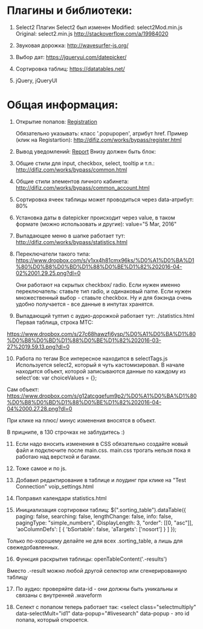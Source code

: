 Плагины и библиотеки:
=============================

1. Select2
	Плагин Select2 был изменен
	Modified: select2Mod.min.js
	Original: select2.min.js
	http://stackoverflow.com/a/19984020

2. Звуковая дорожка:
	 http://wavesurfer-js.org/

3. Выбор дат:
	 https://jqueryui.com/datepicker/

4. Сортировка таблиц:
	 https://datatables.net/

5. jQuery, jQueryUI


Общая информация:
=============================

1. Открытие попапов:
	<a href="#testPopup" class="popupopen">Registration</a>

	Обязательно указывать: класс '.popupopen', атрибут href.
	Пример (клик на Registartion): http://difiz.com/works/bypass/register.html

2. Вывод уведомлений:
	<a href="#" class="sendReport" data-report="We'll send the results on Difiz.com@gmail.com">Report</a>
	Внизу должен быть блок: <div id="report"></div>

3. Общие стили для input, checkbox, select, tooltip и т.п.: http://difiz.com/works/bypass/common.html

4. Общие стили элементов личного кабинета: http://difiz.com/works/bypass/common_account.html

5. Сортировка ячеек таблицы может проводиться через data-атрибут:
		<td data-order="0.79870000">80%</td>

6. Установка даты в datepicker происходит через value, в таком формате (можно использовать и другие):
		value="5 Mar, 2016"

7. Выпадающее меню в шапке работает тут:
	http://difiz.com/works/bypass/statistics.html

8. Переключатели такого типа: 		
	https://www.dropbox.com/s/y1xx4h81cmx96ks/%D0%A1%D0%BA%D1%80%D0%B8%D0%BD%D1%88%D0%BE%D1%82%202016-04-02%2001.29.25.png?dl=0

	Они работают на скрытых checkbox/ radio. Если нужен именно переключатель: ставьте тип radio, и одинаковый name.
	Если нужен множественный выбор - ставьте checkbox.
	Ну и для бэкэнда очень удобно получается - все данные в инпутах хранятся.

9. Выпадающий тултип с аудио-дорожкой работает тут:  ./statistics.html
Первая таблица, строка MTC:

https://www.dropbox.com/s/27c68hawzfj6ysp/%D0%A1%D0%BA%D1%80%D0%B8%D0%BD%D1%88%D0%BE%D1%82%202016-03-27%2019.59.13.png?dl=0


10. Работа по тегам
Все интересное находится в selectTags.js
Используется select2, который я чуть кастомизировал.
В начале находится объект, которой записываются данные по каждому из select'ов:
var choiceValues = {};

Сам объект:
https://www.dropbox.com/s/g12atcgqefum9p2/%D0%A1%D0%BA%D1%80%D0%B8%D0%BD%D1%88%D0%BE%D1%82%202016-04-04%2000.27.28.png?dl=0

При клике на плюс/ минус изменения вносятся в объект.

В прицнипе, в 130 строчках не заблудитесь :)

11. Если надо вносить изменения в CSS обязательно создайте новый файл и подключите после main.css.
	main.css трогать нельзя пока я работаю над версткой и багами.

12. Тоже самое и по js.


13. Добавил редактирование в таблице и лоудинг при клике на "Test Connection"
voip_settings.html

14. Поправил календари
statistics.html

15. Инициализация сортировки таблиц:
$(".sorting_table").dataTable({
	paging: false,
	searching: false,
	lengthChange: false,
	info: false,
	pagingType: "simple_numbers",
	iDisplayLength: 3,
	"order": [[0, "asc"]],
	'aoColumnDefs': [
		{
			'bSortable': false,
			'aTargets': ['nosort']
		}
	]
});

Только по-хорошему делайте не для всех .sorting_table, а лишь для свежедобавленных.

16. Функция раскрытия таблицы:
openTableContent('.-results')

Вместо .-result можно любой другой селектор или сгенерированную таблицу


17. По аудио: проверяйте data-id - они должны быть уникальны и связаны с внутренней .waveform

18. Селект с попапом теперь работает так: <select class="selectmultiply" data-selectMult="id1" data-popup="#livesearch"
	data-popup - это id попапа, который откроется.
